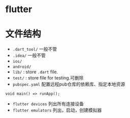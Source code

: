 # flutter
# 文件结构
- `.dart_tool/` 一般不管
- `.idea/` 一般不管
- `ios/`
- `android/`
- `lib/` : store `.dart` file.
- `test/` : store file for testing.可删除
- `pubspec.yaml` 配置远程pub仓库的依赖库、指定本地资源

`void main() => runApp();`

- `flutter devices` 列出所有连接设备
- `flutter emulators` 列出，启动，创建模拟器